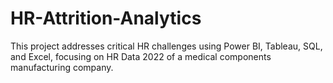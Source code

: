 # HR-Attrition-Analytics
This project addresses critical HR challenges using Power BI, Tableau, SQL, and Excel, focusing on HR Data 2022 of a medical components manufacturing company.
